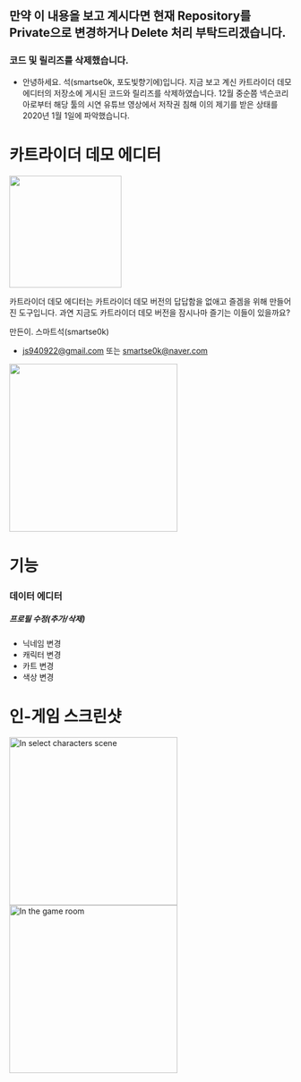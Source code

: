 ## 만약 이 내용을 보고 계시다면 현재 Repository를 Private으로 변경하거나 Delete 처리 부탁드리겠습니다.

### 코드 및 릴리즈를 삭제했습니다.
- 안녕하세요. 석(smartse0k, 포도빛향기에)입니다. 지금 보고 계신 카트라이더 데모 에디터의 저장소에 게시된 코드와 릴리즈를 삭제하였습니다. 12월 중순쯤 넥슨코리아로부터 해당 툴의 시연 유튜브 영상에서 저작권 침해 이의 제기를 받은 상태를 2020년 1월 1일에 파악했습니다.

# 카트라이더 데모 에디터
<img src="https://user-images.githubusercontent.com/22577959/66453528-9c084c80-ea9f-11e9-8557-192d37bf9fdd.png" width="200">

카트라이더 데모 에디터는 카트라이더 데모 버전의 답답함을 없애고 즐겜을 위해 만들어진 도구입니다. 과연 지금도 카트라이더 데모 버전을 잠시나마 즐기는 이들이 있을까요?

만든이. 스마트석(smartse0k)
- js940922@gmail.com 또는 smartse0k@naver.com
<img src="http://www.gckom.com/kartrider_tmi_img.php?nick=%ED%8F%AC%EB%8F%84%EB%B9%9B%ED%96%A5%EA%B8%B0%EC%97%90&fake=9692797dummy.gif#dummy.gif" width="300">

# 기능
### 데이터 에디터
##### 프로필 수정(추가/삭제)
* 닉네임 변경
* 캐릭터 변경
* 카트 변경
* 색상 변경

<!--
### 인게임 에디터
* 무한부스터
-->

# 인-게임 스크린샷
<img alt="In select characters scene" src="https://user-images.githubusercontent.com/22577959/66406421-8b67c000-ea26-11e9-8134-0b36dbcef94c.png" width="300">
<img alt="In the game room" src="https://user-images.githubusercontent.com/22577959/66406427-8d318380-ea26-11e9-827c-dedfc11843f9.PNG" width="300">

